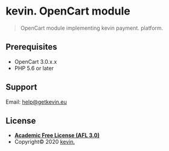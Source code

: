 # kevin. OpenCart  module

> OpenCart module implementing kevin payment. platform.

## Prerequisites

- OpenCart 3.0.x.x
- PHP 5.6 or later

## Support

Email: help@getkevin.eu

## License

- **[Academic Free License (AFL 3.0)](http://opensource.org/licenses/afl-3.0.php)**
- Copyright© 2020 <a href="https://www.getkevin.eu/" target="_blank">kevin.</a>
